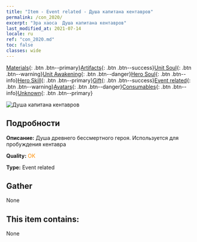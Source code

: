 ```yaml
---
title: "Item - Event related - Душа капитана кентавров"
permalink: /con_2020/
excerpt: "Эра хаоса  Душа капитана кентавров"
last_modified_at: 2021-07-14
locale: ru
ref: "con_2020.md"
toc: false
classes: wide
---
```

 [Materials](/ItemsRU/){: .btn .btn--primary}[Artifacts](/ItemsRU/Artifacts/){: .btn .btn--success}[Unit Soul](/ItemsRU/UnitSoul/){: .btn .btn--warning}[Unit Awakening](/ItemsRU/UnitAwakening/){: .btn .btn--danger}[Hero Soul](/ItemsRU/HeroSoul/){: .btn .btn--info}[Hero Skill](/ItemsRU/HeroSkill/){: .btn .btn--primary}[Gift](/ItemsRU/Gift/){: .btn .btn--success}[Event related](/ItemsRU/Events/){: .btn .btn--warning}[Avatars](/ItemsRU/Avatars/){: .btn .btn--danger}[Consumables](/ItemsRU/Consumables/){: .btn .btn--info}[Unknown](/ItemsRU/Unknown/){: .btn .btn--primary}

 ![Душа капитана кентавров](/images/t/juexing_201.png)

## Подробности
 **Описание:** Душа древнего бессмертного героя. Используется для пробуждения кентавра

 **Quality:** <span style="color: #FF8C00">OK</span>

 **Type:** Event related

## Gather

  None

## This item contains:

  None

